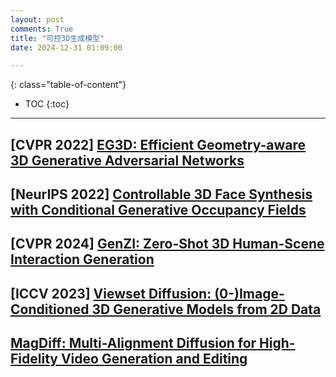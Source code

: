 ```yaml
---
layout: post
comments: True
title: "可控3D生成模型"
date: 2024-12-31 01:09:00

---
```


<!--more-->

{: class="table-of-content"}
* TOC
{:toc}

---

## \[**CVPR 2022**\] [EG3D: Efficient Geometry-aware 3D Generative Adversarial Networks](https://nvlabs.github.io/eg3d/)

## \[**NeurIPS 2022**\] [Controllable 3D Face Synthesis with Conditional Generative Occupancy Fields](https://keqiangsun.github.io/projects/cgof/)

## \[**CVPR 2024**\] [GenZI: Zero-Shot 3D Human-Scene Interaction Generation](https://craigleili.github.io/projects/genzi/)

## \[**ICCV 2023**\] [Viewset Diffusion: (0-)Image-Conditioned 3D Generative Models from 2D Data](https://szymanowiczs.github.io/viewset-diffusion)

## [MagDiff: Multi-Alignment Diffusion for High-Fidelity Video Generation and Editing](https://github.com/gulucaptain/videoassembler?tab=readme-ov-file)
